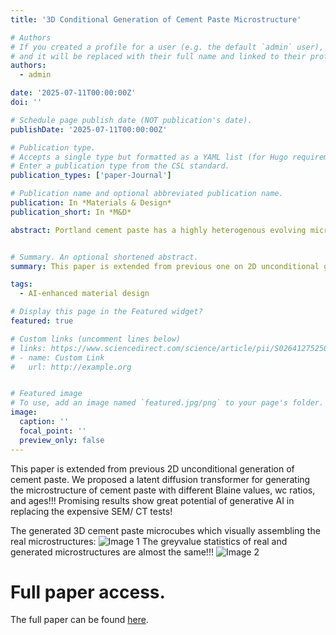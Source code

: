```yaml
---
title: '3D Conditional Generation of Cement Paste Microstructure'

# Authors
# If you created a profile for a user (e.g. the default `admin` user), write the username (folder name) here
# and it will be replaced with their full name and linked to their profile.
authors:
  - admin

date: '2025-07-11T00:00:00Z'
doi: ''

# Schedule page publish date (NOT publication's date).
publishDate: '2025-07-11T00:00:00Z'

# Publication type.
# Accepts a single type but formatted as a YAML list (for Hugo requirements).
# Enter a publication type from the CSL standard.
publication_types: ['paper-Journal']

# Publication name and optional abbreviated publication name.
publication: In *Materials & Design*
publication_short: In *M&D*

abstract: Portland cement paste has a highly heterogenous evolving microstructure that complicates the development of stronger and greener cementitious materials. Microstructure is the fundamental input of multiscale studies on material behaviors. Herein, we propose a conditional generative AI framework for synthesizing high-fidelity 3D microstructures of hydrating cement paste (1–28 days) with varying water-to-cement ratios and Blaine fineness values. A latent diffusion transformer, operating within a compact two-stage latent space derived via a vector quantized variational autoencoder, efficiently captures and reproduces experimentally measured microstructural patterns. Statistical analyses confirm strong consistency in grey value distributions, micromechanical properties, hydration phase evolution, and particle size distributions, with only minor boundary-related discrepancies. Validation using a pretrained classifier further corroborates the fidelity of generated microstructures. This approach provides a robust tool for realistic cement paste microstructure generation, supporting multiscale modeling and advancing the design of sustainable cementitious materials.


# Summary. An optional shortened abstract.
summary: This paper is extended from previous one on 2D unconditional generation of cement paste. We proposed a latent diffusion transformer for generating the 3D microstructure of cement paste with different Blaine values, wc ratios, and ages!!! Promising results show great potential of generative AI in replacing the expensive SEM/ CT tests!

tags:
  - AI-enhanced material design

# Display this page in the Featured widget?
featured: true

# Custom links (uncomment lines below)
# links: https://www.sciencedirect.com/science/article/pii/S0264127525006719
# - name: Custom Link
#   url: http://example.org


# Featured image
# To use, add an image named `featured.jpg/png` to your page's folder.
image:
  caption: ''
  focal_point: ''
  preview_only: false
---
```


This paper is extended from previous 2D unconditional generation of cement paste. We proposed a latent diffusion transformer for generating the microstructure of cement paste with different Blaine values, wc ratios, and ages!!! Promising results show great potential of generative AI in replacing the expensive SEM/ CT tests!


The generated 3D cement paste microcubes which visually assembling the real microstructures:
![Image 1](feature1.png)
The greyvalue statistics of real and generated microstructures are almost the same!!!
![Image 2](feature2.png)

# Full paper access. 
The full paper can be found [here](https://www.sciencedirect.com/science/article/pii/S0264127525006719).
